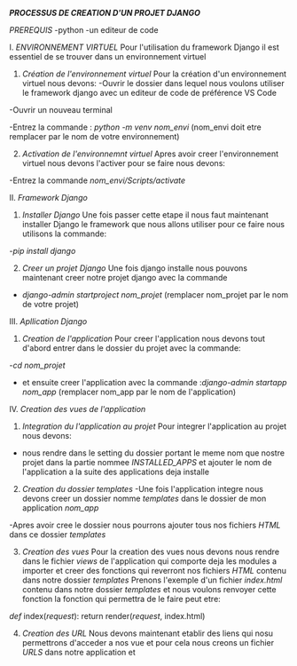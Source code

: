***************PROCESSUS DE CREATION D'UN PROJET DJANGO***************


*PREREQUIS*
-python
-un editeur de code

I. *ENVIRONNEMENT VIRTUEL*
Pour l'utilisation du framework Django il est essentiel de se trouver dans un environnement virtuel


1. *Création de l'environnement virtuel*
Pour la création d'un environnement virtuel nous devons:
-Ouvrir le dossier dans lequel nous voulons utiliser le framework django avec un editeur de code de préférence VS Code

-Ouvrir un nouveau terminal

-Entrez la commande : *python -m venv nom_envi* (nom_envi doit etre remplacer par le nom de votre environnement)

2. *Activation de l'environnemnt virtuel*
Apres avoir creer l'environnement virtuel nous devons l'activer pour se faire nous devons:

-Entrez la commande *nom_envi/Scripts/activate*

II. *Framework Django*

1. *Installer Django*
Une fois passer cette etape il nous faut maintenant installer Django le framework que nous allons utiliser pour ce faire nous utilisons la commande:

-*pip install django*

2. *Creer un projet Django*
Une fois django installe nous pouvons maintenant creer notre projet django avec la commande
- *django-admin startproject nom_projet* (remplacer nom_projet par le nom de votre projet)

III. *Apllication Django*

1. *Creation de l'application*
Pour creer l'application nous devons tout d'abord entrer dans le dossier du projet avec la commande:

-*cd nom_projet*

- et ensuite creer l'application avec la commande :*django-admin startapp nom_app* (remplacer nom_app par le nom de l'application)

IV. *Creation des vues de l'application*

1. *Integration du l'application au projet*
Pour integrer l'application au projet nous devons:
- nous rendre dans le setting du dossier portant le meme nom que nostre projet dans la partie nommee *INSTALLED_APPS* et ajouter le nom de l'application a la suite des applications deja installe

2. *Creation du dossier templates*
-Une fois l'application integre nous devons creer un dossier nomme *templates* dans le dossier de mon application *nom_app*

-Apres avoir cree le dossier nous pourrons ajouter tous nos fichiers *HTML* dans ce dossier *templates*

3. *Creation des vues*
Pour la creation des vues nous devons nous rendre dans le fichier *views* de l'application qui comporte deja les modules a importer et creer des fonctions qui reverront nos fichiers *HTML* contenu dans notre dossier *templates* 
Prenons l'exemple d'un fichier *index.html* contenu dans notre dossier *templates* et nous voulons renvoyer cette fonction la fonction qui permettra de le faire peut etre:

*def* index(*request*):
 return render(*request*, index.html)

4. *Creation des URL*
Nous devons maintenant etablir des liens qui nosu permettrons d'acceder a nos vue et pour cela nous creons un fichier *URLS* dans notre application et 




